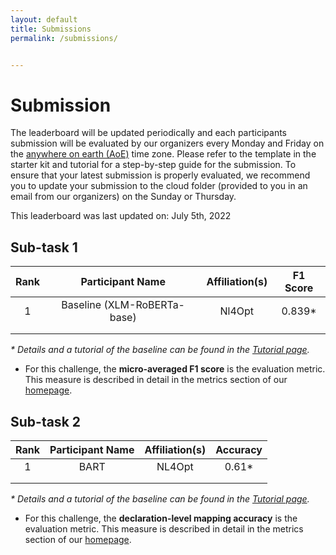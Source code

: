 ```yaml
---
layout: default
title: Submissions
permalink: /submissions/


---
```


# Submission



The leaderboard will be updated periodically and each participants submission will be evaluated by our organizers every Monday and Friday on the [anywhere on earth (AoE)](https://www.timeanddate.com/time/zones/aoe) time zone. Please refer to the template in the starter kit and tutorial for a step-by-step guide for the submission. To ensure that your latest submission is properly evaluated, we recommend you to update your submission to the cloud folder (provided to you in an email from our organizers) on the Sunday or Thursday. 

This leaderboard was last updated on: July 5th, 2022

## Sub-task 1

| Rank | Participant Name            | Affiliation(s) | F1 Score |
|:----:|:---------------------------:|:--------------:|:--------:|
| 1    | Baseline (XLM-RoBERTa-base) | Nl4Opt         | 0.839*   |
|      |                             |                |          |
|      |                             |                |          |

*\* Details and a tutorial of the baseline can be found in the [Tutorial page](https://nl4opt.github.io/tutorial/).*

* For this challenge, the **micro-averaged F1 score** is the evaluation metric. This measure is described in detail in the metrics section of our [homepage](https://nl4opt.github.io/). 

## Sub-task 2

| Rank | Participant Name | Affiliation(s) | Accuracy |
|:----:|:----------------:|:--------------:|:--------:|
| 1    | BART             | NL4Opt         | 0.61*    |
|      |                  |                |          |
|      |                  |                |          |

*\* Details and a tutorial of the baseline can be found in the [Tutorial page](https://nl4opt.github.io/tutorial/).*

* For this challenge, the **declaration-level mapping accuracy** is the evaluation metric. This measure is described in detail in the metrics section of our [homepage](https://nl4opt.github.io/).
